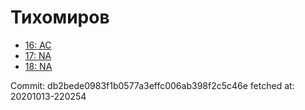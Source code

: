 # Тихомиров
- [16: AC](16.md)
- [17: NA](17.md)
- [18: NA](18.md)

Commit: db2bede0983f1b0577a3effc006ab398f2c5c46e
 fetched at: 20201013-220254
